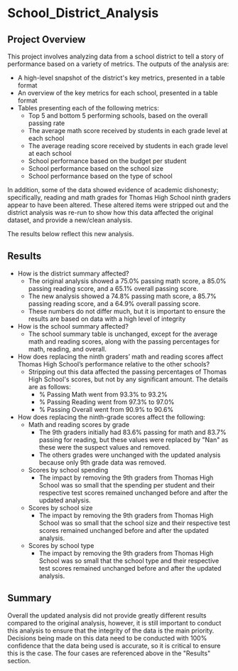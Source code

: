 # School_District_Analysis


## Project Overview 
This project involves analyzing data from a school district to tell a story of performance based on a variety of metrics. The outputs of the analysis are: 
- A high-level snapshot of the district's key metrics, presented in a table format
- An overview of the key metrics for each school, presented in a table format
- Tables presenting each of the following metrics:
	- Top 5 and bottom 5 performing schools, based on the overall passing rate
	- The average math score received by students in each grade level at each school
	- The average reading score received by students in each grade level at each school
	- School performance based on the budget per student
	- School performance based on the school size 
	- School performance based on the type of school

In addition, some of the data showed evidence of academic dishonesty; specifically, reading and math grades for Thomas High School ninth graders appear to have been altered. These altered items were stripped out and the district analysis was re-run to show how this data affected the original dataset, and provide a new/clean analysis.

The results below reflect this new analysis.


## Results
- How is the district summary affected?
	- The original analysis showed a 75.0% passing math score, a  85.0% passing reading score, and a 65.1% overall passing score.
	- The new analysis showed a 74.8% passing math score, a 85.7% passing reading score, and a 64.9% overall passing score.
	- These numbers do not differ much, but it is important to ensure the results are based on data with a high level of integrity  
- How is the school summary affected?
	- The school summary table is unchanged, except for the average math and reading scores, along with the passing percentages for math, reading, and overall.
- How does replacing the ninth graders’ math and reading scores affect Thomas High School’s performance relative to the other schools?
	- Stripping out this data affected the passing percentages of Thomas High School's scores, but not by any significant amount.  The details are as follows:
		- % Passing Math went from 93.3% to 93.2%
		- % Passing Reading went from 97.3% to 97.0%
		- % Passing Overall went from 90.9% to 90.6%
- How does replacing the ninth-grade scores affect the following:
	- Math and reading scores by grade
		- The 9th graders initially had 83.6% passing for math and 83.7% passing for reading, but these values were replaced by "Nan" as these were the suspect values and removed.
		- The others grades were unchanged with the updated analysis because only 9th grade data was removed.
	- Scores by school spending
		- The impact by removing the 9th graders from Thomas High School was so small that the spending per student and their respective test scores remained unchanged before and after the updated analysis. 
	- Scores by school size
		- The impact by removing the 9th graders from Thomas High School was so small that the school size and their respective test scores remained unchanged before and after the updated analysis.
	- Scores by school type
		- The impact by removing the 9th graders from Thomas High School was so small that the school type and their respective test scores remained unchanged before and after the updated analysis.

## Summary
Overall the updated analysis did not provide greatly different results compared to the original analysis, however, it is still important to conduct this analysis to ensure that the integrity of the data is the main priority.  Decisions being made on this data need to be conducted with 100% confidence that the data being used is accurate, so it is critical to ensure this is the case.  The four cases are referenced above in the "Results" section.






